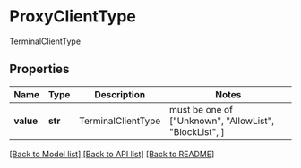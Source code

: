 # ProxyClientType

TerminalClientType

## Properties
Name | Type | Description | Notes
------------ | ------------- | ------------- | -------------
**value** | **str** | TerminalClientType |  must be one of ["Unknown", "AllowList", "BlockList", ]

[[Back to Model list]](../README.md#documentation-for-models) [[Back to API list]](../README.md#documentation-for-api-endpoints) [[Back to README]](../README.md)


